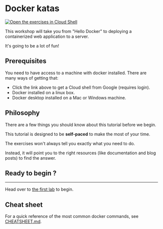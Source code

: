 # Docker katas

[![Open the exercises in Cloud Shell](https://gstatic.com/cloudssh/images/open-btn.svg)](https://console.cloud.google.com/cloudshell/editor?cloudshell_git_repo=https://github.com/eficode-academy/docker-katas.git)

This workshop will take you from "Hello Docker" to deploying a containerized web application to a server.

It's going to be a lot of fun!

## Prerequisites

You need to have access to a machine with docker installed.
There are many ways of getting that:

* Click the link above to get a Cloud shell from Google (requires login).
* Docker installed on a linux box.
* Docker desktop installed on a Mac or Windows machine.

## Philosophy

There are a few things you should know about this tutorial before we begin.

This tutorial is designed to be **self-paced** to make the most of your time.

The exercises won't always tell you exactly what you need to do.

Instead, it will point you to the right resources (like documentation and blog posts) to find the answer.

## Ready to begin ?

---

Head over to [the first lab](labs/00-getting-started.md) to begin.

## Cheat sheet

For a quick reference of the most common docker commands, see [CHEATSHEET.md](CHEATSHEET.md).
